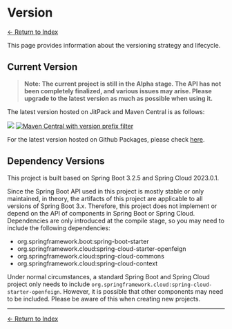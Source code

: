 # Version

[<- Return to Index](index.md)

This page provides information about the versioning strategy and lifecycle.

## Current Version

>__Note: The current project is still in the Alpha stage. The API has not been completely finalized, and various issues may arise. Please upgrade to the latest version as much as possible when using it.__

The latest version hosted on JitPack and Maven Central is as follows:

[![](https://jitpack.io/v/icu.fangkehou/dapr-spring.svg)](https://jitpack.io/#icu.fangkehou/dapr-spring)
[![Maven Central with version prefix filter](https://img.shields.io/maven-central/v/icu.fangkehou/dapr-spring-boot-starter.svg)](http://search.maven.org/#search%7Cga%7C1%7Cg%3A%22icu.fangkehou%22%20dapr)

For the latest version hosted on Github Packages, please check [here](https://github.com/fangkehou-team/dapr-spring/packages/).

## Dependency Versions

This project is built based on Spring Boot 3.2.5 and Spring Cloud 2023.0.1.

Since the Spring Boot API used in this project is mostly stable or only maintained, in theory, the artifacts of this project are applicable to all versions of Spring Boot 3.x. Therefore, this project does not implement or depend on the API of components in Spring Boot or Spring Cloud. Dependencies are only introduced at the compile stage, so you may need to include the following dependencies:

- org.springframework.boot:spring-boot-starter
- org.springframework.cloud:spring-cloud-starter-openfeign
- org.springframework.cloud:spring-cloud-commons
- org.springframework.cloud:spring-cloud-context

Under normal circumstances, a standard Spring Boot and Spring Cloud project only needs to include `org.springframework.cloud:spring-cloud-starter-openfeign`. However, it is possible that other components may need to be included. Please be aware of this when creating new projects.

---

[<- Return to Index](index.md)